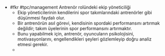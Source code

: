 - #fkr #tpc/management Antrenör rolündeki ekip yöneticiliği
	- Ekip yöneticilerinin kendilerini spor takımlarındaki antrenörler gibi düşünmesi faydalı olur.
	- Bir antrenörün asıl görevi, kendisinin spordaki performansını artırmak değildir; takım üyelerinin spor performansını artırmaktır.
	- Bunu yapabilmek için, antrenör, oyuncuların psikolojisini, motivasyonlarını, engellendikleri şeyleri gözlemleyip doğru analiz etmesi gerekir.
	-